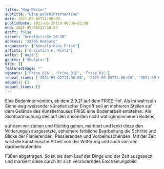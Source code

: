 ```yaml
---
title: "Weg-Weiser"
subtitle: "Eine Bodenintervention"
date: 2021-09-05T11:00:00
publishDate: 2021-06-25T19:40:36+02:00
end: 2021-09-05T23:59:00
draft: false
street: "Arnoldstraße 26-30"
address: "22765 Hamburg"
organizers: ["Künstlerhaus Frise"]
artists: ['Christian F. Kintz']
walks: ['West']
genres: ['Skulptur']
kids: []
featuredImage: ""
repeats: ['Frise_01A', 'Frise_01B', 'Frise_01C']
repeat_times: ['2021-09-02T11:00:00', '2021-09-03T11:00:00', '2021-09-04T11:00:00']
sequels: []
sequel_times: []
---
```


Eine Bodenintervention, ab dem 2.9.21 auf dem FRISE Hof. Als im wahrsten Sinne weg-weisender künstlerischer Eingriff soll an mehreren Stellen auf dem Gelände des Künstlerhauses FRISE eine Bodenarbeit entstehen. Als Sichtbarmachung des auf den ansonsten nicht wahrgenommenen Bodens, 

auf dem wir stehen und flüchtig gehen, markiert und lenkt diese den Witterungen ausgesetzte, ephemere farbliche Bearbeitung die Schritte und Blicke der Flanierenden, Passierenden und Vorbeihuschenden. Mit der Zeit wird die künstlerische Arbeit von der Witterung und auch von den darüberlaufenden 

Füßen abgetragen. So ist sie dem Lauf der Dinge und der Zeit ausgesetzt und markiert diese durch ihr sich veränderndes Erscheinungsbild.